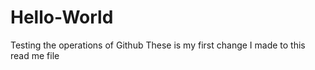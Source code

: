 # Hello-World
Testing the operations of Github
These is my first change I made to this read me file
